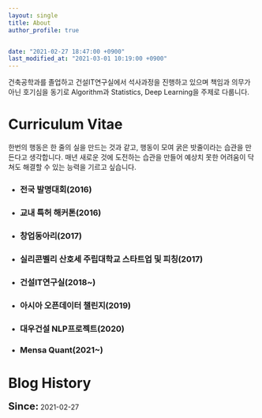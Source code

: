 ```yaml
---
layout: single
title: About
author_profile: true


date: "2021-02-27 18:47:00 +0900"
last_modified_at: "2021-03-01 10:19:00 +0900"
---
```


건축공학과를 졸업하고 건설IT연구실에서 석사과정을 진행하고 있으며 책임과 의무가 아닌 호기심을 동기로 Algorithm과 Statistics, Deep Learning을 주제로 다룹니다.


# Curriculum Vitae
한번의 행동은 한 줄의 실을 만드는 것과 같고, 행동이 모여 굵은 밧줄이라는 습관을 만든다고 생각합니다. 매년 새로운 것에 도전하는 습관을 만들어 예상치 못한 어려움이 닥쳐도 해결할 수 있는 능력을 기르고 싶습니다.

- ### 전국 발명대회(2016)

- ### 교내 특허 해커톤(2016)

- ### 창업동아리(2017)

- ### 실리콘벨리 산호세 주립대학교 스타트업 및 피칭(2017)

- ### 건설IT연구실(2018~)

- ### 아시아 오픈데이터 챌린지(2019)

- ### 대우건설 NLP프로젝트(2020)

- ### Mensa Quant(2021~)

# Blog History
<span style="font-size: 20px;font-weight: bold;">Since:</span><span> 2021-02-27 </span>
